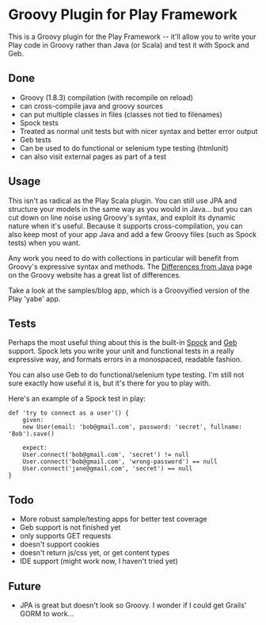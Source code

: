 Groovy Plugin for Play Framework
================================

This is a Groovy plugin for the Play Framework -- it'll allow you to write your Play code in Groovy rather than Java (or Scala) and test it with Spock and Geb.

Done
----
* Groovy (1.8.3) compilation (with recompile on reload)
 * can cross-compile java and groovy sources
 * can put multiple classes in files (classes not tied to filenames)
* Spock tests
 * Treated as normal unit tests but with nicer syntax and better error output
* Geb tests
 * Can be used to do functional or selenium type testing (htmlunit)
 * can also visit external pages as part of a test

Usage
-----
This isn't as radical as the Play Scala plugin. You can still use JPA and structure your models in the same way as you would in Java... but you can cut down on line noise using Groovy's syntax, and exploit its dynamic nature when it's useful. Because it supports cross-compilation, you can also keep most of your app Java and add a few Groovy files (such as Spock tests) when you want.

Any work you need to do with collections in particular will benefit from Groovy's expressive syntax and methods. The [Differences from Java](http://groovy.codehaus.org/Differences+from+Java) page on the Groovy website has a great list of differences.

Take a look at the samples/blog app, which is a Groovyified version of the Play 'yabe' app.

Tests
-----
Perhaps the most useful thing about this is the built-in [Spock](http://spockframework.org) and [Geb](http://www.gebish.org) support. Spock lets you write your unit and functional tests in a really expressive way, and formats errors in a monospaced, readable fashion.

You can also use Geb to do functional/selenium type testing. I'm still not sure exactly how useful it is, but it's there for you to play with.

Here's an example of a Spock test in play:

	def 'try to connect as a user'() {
		given:
		new User(email: 'bob@gmail.com', password: 'secret', fullname: 'Bob').save()

		expect:
		User.connect('bob@gmail.com', 'secret') != null
		User.connect('bob@gmail.com', 'wrong-password') == null
		User.connect('jane@gmail.com', 'secret') == null
	}

Todo
----
* More robust sample/testing apps for better test coverage
* Geb support is not finished yet
 * only supports GET requests
 * doesn't support cookies
 * doesn't return js/css yet, or get content types
* IDE support (might work now, I haven't tried yet)

Future
------
* JPA is great but doesn't look so Groovy. I wonder if I could get Grails' GORM to work...
